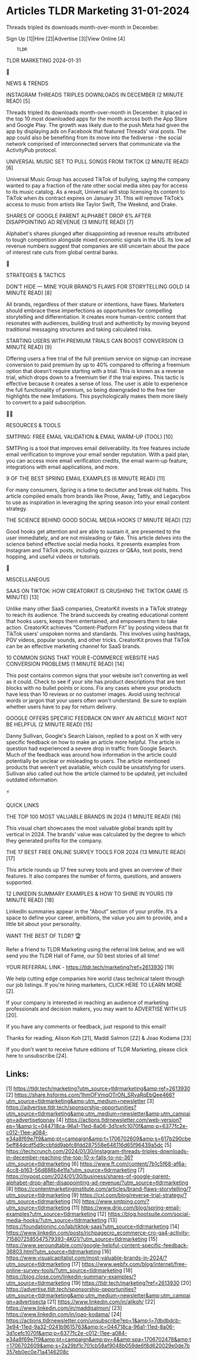 # Articles TLDR Marketing 31-01-2024

Threads tripled its downloads month-over-month in December.  

Sign Up [1]|Hire [2]|Advertise [3]|View Online [4] 

		TLDR 

TLDR MARKETING 2024-01-31

📱 

NEWS & TRENDS

 INSTAGRAM THREADS TRIPLES DOWNLOADS IN DECEMBER (2 MINUTE READ) [5] 

 Threads tripled its downloads month-over-month in December. It placed
in the top 10 most downloaded apps for the month across both the App
Store and Google Play. The growth was likely due to the push Meta had
given the app by displaying ads on Facebook that featured Threads’
viral posts. The app could also be benefiting from its move into the
fediverse - the social network comprised of interconnected servers
that communicate via the ActivityPub protocol. 

 UNIVERSAL MUSIC SET TO PULL SONGS FROM TIKTOK (2 MINUTE READ) [6] 

 Universal Music Group has accused TikTok of bullying, saying the
company wanted to pay a fraction of the rate other social media sites
pay for access to its music catalog. As a result, Universal will stop
licensing its content to TikTok when its contract expires on January
31. This will remove TikTok’s access to music from artists like
Taylor Swift, The Weeknd, and Drake. 

 SHARES OF GOOGLE PARENT ALPHABET DROP 6% AFTER DISAPPOINTING AD
REVENUE (3 MINUTE READ) [7] 

 Alphabet's shares plunged after disappointing ad revenue results
attributed to tough competition alongside mixed economic signals in
the US. Its low ad revenue numbers suggest that companies are still
uncertain about the pace of interest rate cuts from global central
banks. 

🚀 

STRATEGIES & TACTICS

 DON’T HIDE — MINE YOUR BRAND’S FLAWS FOR STORYTELLING GOLD (4
MINUTE READ) [8] 

 All brands, regardless of their stature or intentions, have flaws.
Marketers should embrace these imperfections as opportunities for
compelling storytelling and differentiation. It creates more
human-centric content that resonates with audiences, building trust
and authenticity by moving beyond traditional messaging structures and
taking calculated risks. 

 STARTING USERS WITH PREMIUM TRIALS CAN BOOST CONVERSION (3 MINUTE
READ) [9] 

 Offering users a free trial of the full premium service on signup can
increase conversion to paid premium by up to 40% compared to offering
a freemium option that doesn’t require starting with a trial. This
is known as a reverse trial, which drops down to a freemium tier if
the trial expires. This tactic is effective because it creates a sense
of loss. The user is able to experience the full functionality of
premium, so being downgraded to the free tier highlights the new
limitations. This psychologically makes them more likely to convert to
a paid subscription. 

🧑‍💻 

RESOURCES & TOOLS

 SMTPING: FREE EMAIL VALIDATION & EMAIL WARM-UP (TOOL) [10] 

 SMTPing is a tool that improves email deliverability. Its free
features include email verification to improve your email sender
reputation. With a paid plan, you can access more email verification
credits, the email warm-up feature, integrations with email
applications, and more. 

 9 OF THE BEST SPRING EMAIL EXAMPLES (6 MINUTE READ) [11] 

 For many consumers, Spring is a time to declutter and break old
habits. This article compiled emails from brands like Prose, Away,
Tattly, and Legacybox to use as inspiration in leveraging the spring
season into your email content strategy. 

 THE SCIENCE BEHIND GOOD SOCIAL MEDIA HOOKS (7 MINUTE READ) [12] 

 Good hooks get attention and are able to sustain it, are presented to
the user immediately, and are not misleading or fake. This article
delves into the science behind effective social media hooks. It
presents examples from Instagram and TikTok posts, including quizzes
or Q&As, text posts, trend hopping, and useful videos or tutorials. 

🎁 

MISCELLANEOUS

 SAAS ON TIKTOK: HOW CREATORKIT IS CRUSHING THE TIKTOK GAME (5 MINUTE)
[13] 

 Unlike many other SaaS companies, CreatorKit invests in a TikTok
strategy to reach its audience. The brand succeeds by creating
educational content that hooks users, keeps them entertained, and
empowers them to take action. CreatorKit achieves “Content-Platform
Fit” by posting videos that fit TikTok users’ unspoken norms and
standards. This involves using hashtags, POV videos, popular sounds,
and other tricks. CreatorKit proves that TikTok can be an effective
marketing channel for SaaS brands. 

 10 COMMON SIGNS THAT YOUR E-COMMERCE WEBSITE HAS CONVERSION PROBLEMS
(1 MINUTE READ) [14] 

 This post contains common signs that your website isn’t converting
as well as it could. Check to see if your site has product
descriptions that are text blocks with no bullet points or icons. Fix
any cases where your products have less than 10 reviews or no customer
images. Avoid using technical words or jargon that your users often
won't understand. Be sure to explain whether users have to pay for
return delivery. 

 GOOGLE OFFERS SPECIFIC FEEDBACK ON WHY AN ARTICLE MIGHT NOT BE
HELPFUL (2 MINUTE READ) [15] 

 Danny Sullivan, Google's Search Liaison, replied to a post on X with
very specific feedback on how to make an article more helpful. The
article in question had experienced a severe drop in traffic from
Google Search. Much of the feedback was around how information in the
article could potentially be unclear or misleading to users. The
article mentioned products that weren’t yet available, which could
be unsatisfying for users. Sullivan also called out how the article
claimed to be updated, yet included outdated information. 

⚡ 

QUICK LINKS

 THE TOP 100 MOST VALUABLE BRANDS IN 2024 (1 MINUTE READ) [16] 

 This visual chart showcases the most valuable global brands split by
vertical in 2024. The brands' value was calculated by the degree to
which they generated profits for the company. 

 THE 17 BEST FREE ONLINE SURVEY TOOLS FOR 2024 (13 MINUTE READ) [17] 

 This article rounds up 17 free survey tools and gives an overview of
their features. It also compares the number of forms, questions, and
answers supported. 

 12 LINKEDIN SUMMARY EXAMPLES & HOW TO SHINE IN YOURS (19 MINUTE READ)
[18] 

 LinkedIn summaries appear in the "About” section of your profile.
It’s a space to define your career, ambitions, the value you aim to
provide, and a little bit about your personality. 

WANT THE BEST OF TLDR? 🏆

Refer a friend to TLDR Marketing using the referral link below, and we
will send you the TLDR Hall of Fame, our 50 best stories of all time!

YOUR REFERRAL LINK - https://tldr.tech/marketing?ref=2613930 [19]

 We help cutting edge companies hire world class technical talent
through our job listings. If you're hiring marketers, CLICK HERE TO
LEARN MORE [2]. 

If your company is interested in reaching an audience of marketing
professionals and decision makers, you may want to ADVERTISE WITH US
[20]. 

If you have any comments or feedback, just respond to this email! 

Thanks for reading, 
Alison Koh [21], Maddi Salmon [22] & Joao Kodama [23] 

If you don't want to receive future editions of TLDR Marketing,
please click here to unsubscribe [24]. 

 

Links:
------
[1] https://tldr.tech/marketing?utm_source=tldrmarketing&amp;ref=2613930
[2] https://share.hsforms.com/1hmOFVmqOTrON_SRvaRqEbQee466?utm_source=tldrmarketing&amp;utm_medium=newsletter
[3] https://advertise.tldr.tech/sponsorship-opportunities?utm_source=tldrmarketing&amp;utm_medium=newsletter&amp;utm_campaign=advertisetopnav
[4] https://actions.tldrnewsletter.com/web-version?ep=1&amp;lc=044718ca-96a1-11ed-8a06-3d1cefc1070f&amp;p=6377fc2e-c012-11ee-a084-e34a8f69e7f9&amp;pt=campaign&amp;t=1706702609&amp;s=617b290cbe5eff84dcdf5d9ccbfdd9abfc8fdd287558e646116d65f96439a5dc
[5] https://techcrunch.com/2024/01/30/instagram-threads-triples-downloads-in-december-reaching-the-top-10-x-falls-to-no-36?utm_source=tldrmarketing
[6] https://www.ft.com/content/7b1c5f68-af6a-4cc8-b163-56d886b4e1fa?utm_source=tldrmarketing
[7] https://nypost.com/2024/01/30/business/shares-of-google-parent-alphabet-drop-after-disappointing-ad-revenue/?utm_source=tldrmarketing
[8] https://contentmarketinginstitute.com/articles/brand-flaws-storytelling/?utm_source=tldrmarketing
[9] https://cxl.com/blog/reverse-trial-strategy/?utm_source=tldrmarketing
[10] https://www.smtping.com/?utm_source=tldrmarketing
[11] https://www.drip.com/blog/spring-email-examples?utm_source=tldrmarketing
[12] https://blog.hootsuite.com/social-media-hooks/?utm_source=tldrmarketing
[13] https://foundationinc.co/lab/tiktok-saas?utm_source=tldrmarketing
[14] https://www.linkedin.com/posts/richpagecro_ecommerce-cro-ga4-activity-7158072585547579393-4KG1/?utm_source=tldrmarketing
[15] https://www.seroundtable.com/google-helpful-content-specific-feedback-36803.html?utm_source=tldrmarketing
[16] https://www.visualcapitalist.com/most-valuable-brands-in-2024/?utm_source=tldrmarketing
[17] https://www.webfx.com/blog/internet/free-online-survey-tools/?utm_source=tldrmarketing
[18] https://blog.close.com/linkedin-summary-examples/?utm_source=tldrmarketing
[19] https://tldr.tech/marketing?ref=2613930
[20] https://advertise.tldr.tech/sponsorship-opportunities?utm_source=tldrmarketing&amp;utm_medium=newsletter&amp;utm_campaign=advertisecta
[21] https://www.linkedin.com/in/alikoh/
[22] https://www.linkedin.com/in/maddisalmon/
[23] https://www.linkedin.com/in/joao-kodama/
[24] https://actions.tldrnewsletter.com/unsubscribe?ep=1&amp;l=7dbdbdcb-3e94-11ed-9a32-0241b9615763&amp;lc=044718ca-96a1-11ed-8a06-3d1cefc1070f&amp;p=6377fc2e-c012-11ee-a084-e34a8f69e7f9&amp;pt=campaign&amp;pv=4&amp;spa=1706702478&amp;t=1706702609&amp;s=2a29bf1c701cb58af9048b059de6f8d620029e0de7b357eb0ec0e71a4146208c